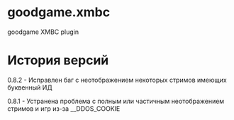 # goodgame.xmbc
goodgame XMBC plugin

# История версий
0.8.2 - Исправлен баг с неотображением некоторых стримов имеющих буквенный ИД

0.8.1 - Устранена проблема с полным или частичным неотображением стримов и игр из-за __DDOS_COOKIE

